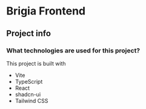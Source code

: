 # Brigia Frontend

## Project info

### What technologies are used for this project?

This project is built with

- Vite
- TypeScript
- React
- shadcn-ui
- Tailwind CSS

